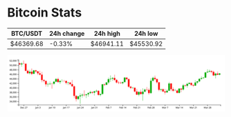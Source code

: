 # Bitcoin Stats

BTC/USDT|24h change|24h high|24h low|
|---|---|---|---|
|$46369.68|-0.33%|$46941.11|$45530.92|

<img src="./chart.svg">

